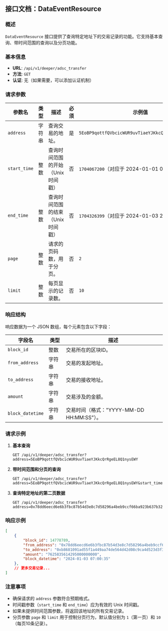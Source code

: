 ## 接口文档：DataEventResource

### 概述

`DataEventResource` 接口提供了查询特定地址下的交易记录的功能。它支持基本查询、带时间范围的查询以及分页功能。

### 基本信息

- **URL**: `/api/v1/deeper/adsc_transfer`
- **方法**: `GET`
- **认证**: 无（如果需要，可以添加认证机制）

### 请求参数

| 参数名       | 类型   | 描述                              | 必须 | 示例值                                          |
|-------------|-------|----------------------------------|------|-------------------------------------------------|
| `address`   | 字符串 | 查询交易的地址。                | 是   | `5EoBP9qottfQVbcicWUR9uvTiaeYJKkcQrRgeEL8Q1nysEWY` |
| `start_time`| 整数   | 查询时间范围的开始（Unix时间戳）   | 否   | `1704067200`（对应于 2024-01-01 00:00:00 UTC）  |
| `end_time`  | 整数   | 查询时间范围的结束（Unix时间戳）   | 否   | `1704326399`（对应于 2024-01-03 23:59:59 UTC）  |
| `page`      | 整数   | 请求的页码数，用于分页。         | 否   | `2`                                             |
| `limit`     | 整数   | 每页显示的记录数。              | 否   | `10`                                            |

### 响应结构

响应数据为一个 JSON 数组，每个元素包含以下字段：

| 字段名          | 类型   | 描述                 |
|----------------|-------|---------------------|
| `block_id`     | 整数   | 交易所在的区块ID。   |
| `from_address` | 字符串 | 交易的发起地址。     |
| `to_address`   | 字符串 | 交易的接收地址。     |
| `amount`       | 字符串 | 交易涉及的金额。     |
| `block_datetime` | 字符串 | 交易时间（格式："YYYY-MM-DD HH:MM:SS"）。|

### 请求示例

1. **基本查询**
   ```
   GET /api/v1/deeper/adsc_transfer?address=5EoBP9qottfQVbcicWUR9uvTiaeYJKkcQrRgeEL8Q1nysEWY
   ```

2. **带时间范围和分页的查询**
   ```
   GET /api/v1/deeper/adsc_transfer?address=5EoBP9qottfQVbcicWUR9uvTiaeYJKkcQrRgeEL8Q1nysEWY&start_time=1704067200&end_time=1704326399&page=1&limit=5
   ```

3. **查询特定地址的第二页数据**
   ```
   GET /api/v1/deeper/adsc_transfer?address=0x78dd6eecd6e6b3fbc87b54d3e8c7d58296a4beb9ccf66ba923b637b324b7e41d&page=2&limit=10
   ```

### 响应示例

```json
[
    {
        "block_id": 14778789,
        "from_address": "0x78dd6eecd6e6b3fbc87b54d3e8c7d58296a4beb9ccf66ba923b637b324b7e41d",
        "to_address": "0xb8681091ad55f1a449aa74de564d42d08c9ca4d523d3f32c8f19213d294f9456",
        "amount": "7625835614295000000000",
        "block_datetime": "2024-01-03 07:00:35"
    },
    // 更多交易记录...
]
```

### 注意事项

- 确保请求的 `address` 参数符合预期格式。
- 时间戳参数（`start_time` 和 `end_time`）应为有效的 Unix 时间戳。
- 如果未提供时间范围参数，将返回该地址的所有交易记录。
- 分页参数 `page` 和 `limit` 用于控制分页行为，默认值分别为 `1`（第一页）和 `10`（每页10条记录）。